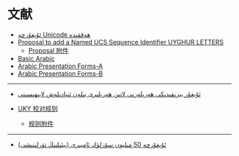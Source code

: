 <br />
<br />
<br />

# 文献

- [ئۇيغۇرچه Unicode ھەققىدە](https://web.archive.org/web/20120324181735/http://www.ukij.org/fonts/history/Unicode_FAQ.pdf)
- [Proposal to add a Named UCS Sequence Identifier UYGHUR LETTERS](https://unicode.org/L2/L2012/12063-n4218.pdf)
  - [Proposal 附件](/12063-n4218.pdf)
- [Basic Arabic](http://www.unicode.org/charts/PDF/U0600.pdf)
- [Arabic Presentation Forms-A](http://www.unicode.org/charts/PDF/UFB50.pdf)
- [Arabic Presentation Forms-B](http://www.unicode.org/charts/PDF/UFE70.pd)

---

- [ئۇيغۇر يېزىقىدىكى ھەرپلەرنى لاتىن ھەرپلىرى بىلەن ئىپادىلەش لايىھىسىنى ](https://web.archive.org/web/20131201102602/http://www.xjyw.gov.cn/Web/article.aspx?ArticleID=1088)

- [UKY 校对规则](https://web.archive.org/web/20110809145526/http://ukij.org/html)

  - [规则附件](/UKY_Heqqide_KonaYeziq_.pdf)

---

- [ئۇيغۇرچە 50 مىليون سۆزلۈك ئامبىرى (پېئىلنىڭ تۈرلىنىشى)
  ](https://web.archive.org/web/20160325105637/http://www.alimahat.com/?p=1091)
